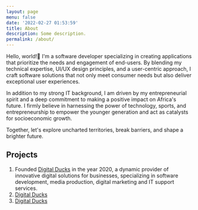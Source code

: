 ```yaml
---
layout: page
menu: false
date: '2022-02-27 01:53:59'
title: About
description: Some description.
permalink: /about/
---
```


Hello, world!👋 I'm a software developer specializing in creating applications that prioritize the needs and engagement of end-users. By blending my technical expertise, UI/UX design principles, and a user-centric approach, I craft software solutions that not only meet consumer needs but also deliver exceptional user experiences.

In addition to my strong IT background, I am driven by my entrepreneurial spirit and a deep commitment to making a positive impact on Africa's future. I firmly believe in harnessing the power of technology, sports, and entrepreneurship to empower the younger generation and act as catalysts for socioeconomic growth.

Together, let's explore uncharted territories, break barriers, and shape a brighter future.

## Projects

1. Founded [Digital Ducks](https://www.digitalducks.co.ke) in the year 2020, a dynamic provider of innovative digital solutions for businesses, specializing in software development, media production, digital marketing and IT support services.
2. [Digital Ducks](https://www.digitalducks.co.ke)
3. [Digital Ducks](https://www.digitalducks.co.ke)
